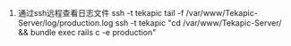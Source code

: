 1. 通过ssh远程查看日志文件
ssh -t tekapic tail -f /var/www/Tekapic-Server/log/production.log
ssh -t tekapic "cd /var/www/Tekapic-Server/ && bundle exec rails c -e production"
